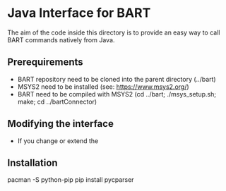 # Java Interface for BART

The aim of the code inside this directory is to provide an easy way to call BART commands natively from Java.

## Prerequirements

- BART repository need to be cloned into the parent directory (../bart)
- MSYS2 need to be installed (see: https://www.msys2.org/)
- BART need to be compiled with MSYS2 (cd ../bart; ./msys_setup.sh; make; cd ../bartConnector)

## Modifying the interface

- If you change or extend the 

## Installation

pacman -S python-pip
pip install pycparser